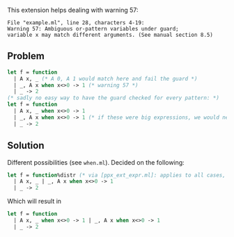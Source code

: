 This extension helps dealing with warning 57:

    File "example.ml", line 28, characters 4-19:
    Warning 57: Ambiguous or-pattern variables under guard;
    variable x may match different arguments. (See manual section 8.5)

## Problem
~~~ocaml
let f = function
  | A x, _ (* A 0, A 1 would match here and fail the guard *)
  | _, A x when x<>0 -> 1 (* warning 57 *)
  | _ -> 2
(* sadly no easy way to have the guard checked for every pattern: *)
let f = function
  | A x, _ when x<>0 -> 1
  | _, A x when x<>0 -> 1 (* if these were big expressions, we would need to pull out a function for each case to avoid duplication *)
  | _ -> 2
~~~

## Solution
Different possibilities (see `when.ml`). Decided on the following:
~~~ocaml
let f = function%distr (* via [ppx_ext_expr.ml]: applies to all cases, no brackets, does not compile w/o ppx *)
  | A x, _ | _, A x when x<>0 -> 1
  | _ -> 2
~~~
Which will result in
~~~ocaml
let f = function
  | A x, _ when x<>0 -> 1 | _, A x when x<>0 -> 1
  | _ -> 2
~~~

